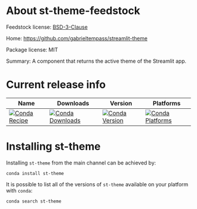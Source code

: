 About st-theme-feedstock
=======================

Feedstock license: [BSD-3-Clause](LICENSE)

Home: https://github.com/gabrieltempass/streamlit-theme

Package license: MIT

Summary: A component that returns the active theme of the Streamlit app.

Current release info
====================

| Name | Downloads | Version | Platforms |
| --- | --- | --- | --- |
| [![Conda Recipe](https://img.shields.io/badge/recipe-st-theme-green.svg)](https://anaconda.org/anaconda/st-theme) | [![Conda Downloads](https://img.shields.io/conda/dn/anaconda/st-theme.svg)](https://anaconda.org/anaconda/st-theme) | [![Conda Version](https://img.shields.io/conda/vn/anaconda/st-theme.svg)](https://anaconda.org/anaconda/st-theme) | [![Conda Platforms](https://img.shields.io/conda/pn/anaconda/st-theme.svg)](https://anaconda.org/anaconda/st-theme) |

Installing st-theme
==================

Installing `st-theme` from the main channel can be achieved by:

```
conda install st-theme
```

It is possible to list all of the versions of `st-theme` available on your platform with `conda`:

```
conda search st-theme
```
